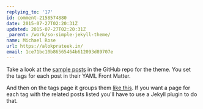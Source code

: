 ```yaml
---
replying_to: '17'
id: comment-2158574880
date: 2015-07-27T02:20:31Z
updated: 2015-07-27T02:20:31Z
_parent: /work/so-simple-jekyll-theme/
name: Michael Rose
url: https://alokprateek.in/
email: 1ce71bc10b86565464b612093d89707e
---
```


Take a look at the
[sample posts](https://github.com/thewhitewulfy/so-simple-theme/tree/master/docs/_posts)
in the GitHub repo for the theme. You set the tags for each post in their YAML
Front Matter.

And then on the tags page it groups them
[like this](http://thewhitewulfy.github.io/so-simple-theme/tags/). If you want a
page for each tag with the related posts listed you'll have to use a Jekyll
plugin to do that.
